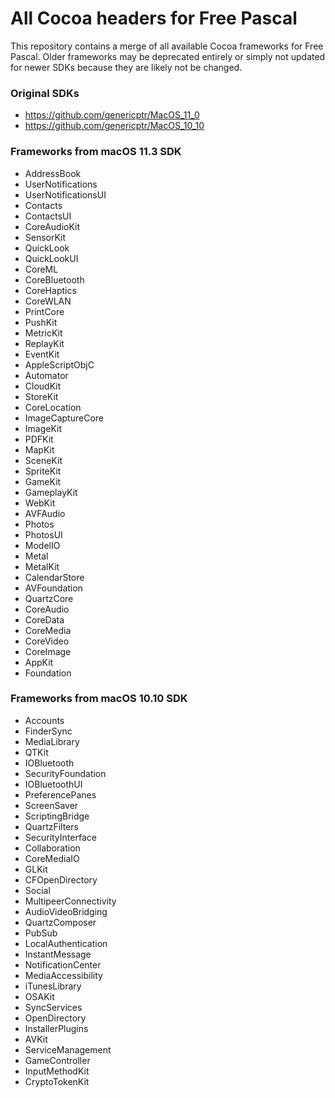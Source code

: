 # All Cocoa headers for Free Pascal

This repository contains a merge of all available Cocoa frameworks for Free Pascal. Older frameworks may be deprecated entirely or simply not updated for newer SDKs because they are likely not be changed.

### Original SDKs

* https://github.com/genericptr/MacOS_11_0
* https://github.com/genericptr/MacOS_10_10

### Frameworks from macOS 11.3 SDK

* AddressBook
* UserNotifications
* UserNotificationsUI
* Contacts
* ContactsUI
* CoreAudioKit
* SensorKit
* QuickLook
* QuickLookUI
* CoreML
* CoreBluetooth
* CoreHaptics
* CoreWLAN
* PrintCore
* PushKit
* MetricKit
* ReplayKit
* EventKit
* AppleScriptObjC
* Automator
* CloudKit
* StoreKit
* CoreLocation
* ImageCaptureCore
* ImageKit
* PDFKit
* MapKit
* SceneKit
* SpriteKit
* GameKit
* GameplayKit
* WebKit
* AVFAudio
* Photos
* PhotosUI
* ModelIO
* Metal
* MetalKit
* CalendarStore
* AVFoundation
* QuartzCore
* CoreAudio
* CoreData
* CoreMedia
* CoreVideo
* CoreImage
* AppKit
* Foundation

### Frameworks from macOS 10.10 SDK

* Accounts
* FinderSync
* MediaLibrary
* QTKit
* IOBluetooth
* SecurityFoundation
* IOBluetoothUI
* PreferencePanes
* ScreenSaver
* ScriptingBridge
* QuartzFilters
* SecurityInterface
* Collaboration
* CoreMediaIO
* GLKit
* CFOpenDirectory
* Social
* MultipeerConnectivity
* AudioVideoBridging
* QuartzComposer
* PubSub
* LocalAuthentication
* InstantMessage
* NotificationCenter
* MediaAccessibility
* iTunesLibrary
* OSAKit
* SyncServices
* OpenDirectory
* InstallerPlugins
* AVKit
* ServiceManagement
* GameController
* InputMethodKit
* CryptoTokenKit